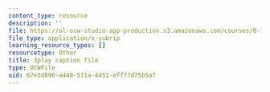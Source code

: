 ```yaml
---
content_type: resource
description: ''
file: https://ol-ocw-studio-app-production.s3.amazonaws.com/courses/8-701-introduction-to-nuclear-and-particle-physics-fall-2020/67e5d890a448571a4451eff77d75b5a7_pCoDwHg5Vh8.srt
file_type: application/x-subrip
learning_resource_types: []
resourcetype: Other
title: 3play caption file
type: OCWFile
uid: 67e5d890-a448-571a-4451-eff77d75b5a7
---
```

